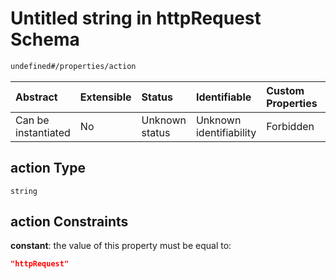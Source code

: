# Untitled string in httpRequest Schema

```txt
undefined#/properties/action
```



| Abstract            | Extensible | Status         | Identifiable            | Custom Properties | Additional Properties | Access Restrictions | Defined In                                                                         |
| :------------------ | :--------- | :------------- | :---------------------- | :---------------- | :-------------------- | :------------------ | :--------------------------------------------------------------------------------- |
| Can be instantiated | No         | Unknown status | Unknown identifiability | Forbidden         | Allowed               | none                | [httpRequest\_v1.schema.json\*](httpRequest_v1.schema.json "open original schema") |

## action Type

`string`

## action Constraints

**constant**: the value of this property must be equal to:

```json
"httpRequest"
```
